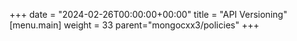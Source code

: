 +++
date = "2024-02-26T00:00:00+00:00"
title = "API Versioning"
[menu.main]
  weight = 33
  parent="mongocxx3/policies"
+++

